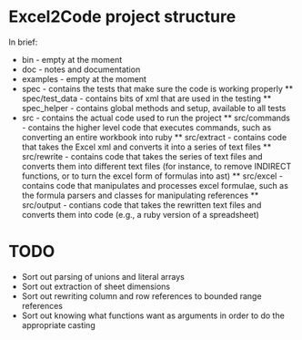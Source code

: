 # Excel2Code project structure

In brief:

* bin - empty at the moment
* doc - notes and documentation
* examples - empty at the moment
* spec - contains the tests that make sure the code is working properly
** spec/test_data - contains bits of xml that are used in the testing
** spec_helper - contains global methods and setup, available to all tests
* src - contains the actual code used to run the project
** src/commands - contains the higher level code that executes commands, such as converting an entire workbook into ruby
** src/extract - contains code that takes the Excel xml and converts it into a series of text files
** src/rewrite - contains code that takes the series of text files and converts them into different text files (for instance, to remove INDIRECT functions, or to turn the excel form of formulas into ast)
** src/excel - contains code that manipulates and processes excel formulae, such as the formula parsers and classes for manipulating references
** src/output - contians code that takes the rewritten text files and converts them into code (e.g., a ruby version of a spreadsheet)


# TODO

* Sort out parsing of unions and literal arrays
* Sort out extraction of sheet dimensions
* Sort out rewriting column and row references to bounded range references
* Sort out knowing what functions want as arguments in order to do the appropriate casting
